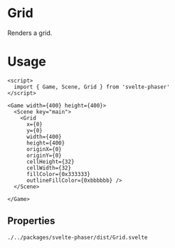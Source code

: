 # Grid

Renders a grid.

# Usage

```example
<script>
  import { Game, Scene, Grid } from 'svelte-phaser'
</script>

<Game width={400} height={400}>
  <Scene key="main">
    <Grid
      x={0}
      y={0}
      width={400}
      height={400}
      originX={0}
      originY={0}
      cellHeight={32}
      cellWidth={32}
      fillColor={0x333333}
      outlineFillColor={0xbbbbbb} />
  </Scene>

</Game>
```

## Properties

```properties
./../packages/svelte-phaser/dist/Grid.svelte
```
